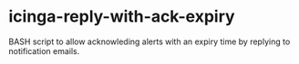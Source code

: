 # icinga-reply-with-ack-expiry
BASH script to allow acknowleding alerts with an expiry time by replying to notification emails.
